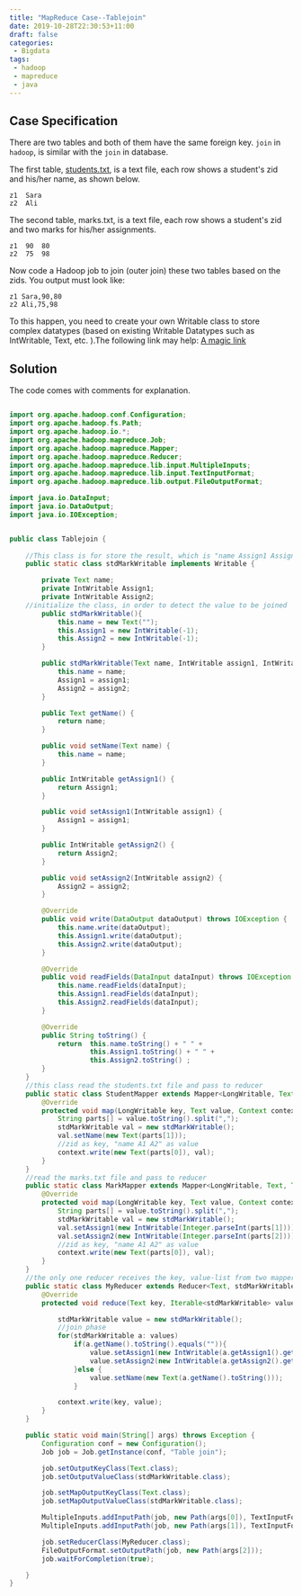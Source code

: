 ```yaml
---
title: "MapReduce Case--Tablejoin"
date: 2019-10-28T22:30:53+11:00
draft: false
categories:
 - Bigdata
tags:
 - hadoop
 - mapreduce
 - java
---
```


## Case Specification

There are two tables and both of them have the same foreign key. `join` in `hadoop`, is similar with the `join` in database. 

The first table, [students.txt]( https://github.com/Ghw2066/BigdataLearning/blob/master/lab/lab2/students.txt ), is a text file, each row shows a student's zid and his/her name, as shown below.

```
z1	Sara
z2	Ali
```

The second table, marks.txt, is a text file, each row shows a student's zid and two marks for his/her  assignments.

```
z1	90	80
z2	75	98
```

 Now code a Hadoop job to join (outer join) these two tables based on the zids. You output must look like: 

```
z1 Sara,90,80
z2 Ali,75,98
```

 To this happen, you need to create your own Writable class to store complex datatypes (based on existing Writable Datatypes such as IntWritable, Text, etc. ).The following link may help: [A magic link]( https://hadoop.apache.org/docs/r3.0.1/api/org/apache/hadoop/io/Writable.html)

## Solution

The code comes with comments for explanation.

```java

import org.apache.hadoop.conf.Configuration;
import org.apache.hadoop.fs.Path;
import org.apache.hadoop.io.*;
import org.apache.hadoop.mapreduce.Job;
import org.apache.hadoop.mapreduce.Mapper;
import org.apache.hadoop.mapreduce.Reducer;
import org.apache.hadoop.mapreduce.lib.input.MultipleInputs;
import org.apache.hadoop.mapreduce.lib.input.TextInputFormat;
import org.apache.hadoop.mapreduce.lib.output.FileOutputFormat;

import java.io.DataInput;
import java.io.DataOutput;
import java.io.IOException;


public class Tablejoin {
    
    //This class is for store the result, which is "name Assign1 Assign2"
    public static class stdMarkWritable implements Writable {

        private Text name;
        private IntWritable Assign1;
        private IntWritable Assign2;
    //initialize the class, in order to detect the value to be joined
        public stdMarkWritable(){
            this.name = new Text("");
            this.Assign1 = new IntWritable(-1);
            this.Assign2 = new IntWritable(-1);
        }

        public stdMarkWritable(Text name, IntWritable assign1, IntWritable assign2) {
            this.name = name;
            Assign1 = assign1;
            Assign2 = assign2;
        }

        public Text getName() {
            return name;
        }

        public void setName(Text name) {
            this.name = name;
        }

        public IntWritable getAssign1() {
            return Assign1;
        }

        public void setAssign1(IntWritable assign1) {
            Assign1 = assign1;
        }

        public IntWritable getAssign2() {
            return Assign2;
        }

        public void setAssign2(IntWritable assign2) {
            Assign2 = assign2;
        }

        @Override
        public void write(DataOutput dataOutput) throws IOException {
            this.name.write(dataOutput);
            this.Assign1.write(dataOutput);
            this.Assign2.write(dataOutput);
        }

        @Override
        public void readFields(DataInput dataInput) throws IOException {
            this.name.readFields(dataInput);
            this.Assign1.readFields(dataInput);
            this.Assign2.readFields(dataInput);
        }

        @Override
        public String toString() {
            return  this.name.toString() + " " +
                    this.Assign1.toString() + " " +
                    this.Assign2.toString() ;
        }
    }
    //this class read the students.txt file and pass to reducer
    public static class StudentMapper extends Mapper<LongWritable, Text, Text, stdMarkWritable> {
        @Override
        protected void map(LongWritable key, Text value, Context context) throws IOException, InterruptedException {
            String parts[] = value.toString().split(",");
            stdMarkWritable val = new stdMarkWritable();
            val.setName(new Text(parts[1]));
            //zid as key, "name A1 A2" as value
            context.write(new Text(parts[0]), val);
        }
    }
    //read the marks.txt file and pass to reducer
    public static class MarkMapper extends Mapper<LongWritable, Text, Text, stdMarkWritable>{
        @Override
        protected void map(LongWritable key, Text value, Context context) throws IOException, InterruptedException {
            String parts[] = value.toString().split(",");
            stdMarkWritable val = new stdMarkWritable();
            val.setAssign1(new IntWritable(Integer.parseInt(parts[1])));
            val.setAssign2(new IntWritable(Integer.parseInt(parts[2])));
            //zid as key, "name A1 A2" as value
            context.write(new Text(parts[0]), val);
        }
    }
    //the only one reducer receives the key, value-list from two mapper
    public static class MyReducer extends Reducer<Text, stdMarkWritable, Text, stdMarkWritable>{
        @Override
        protected void reduce(Text key, Iterable<stdMarkWritable> values, Context context) throws IOException, InterruptedException {

            stdMarkWritable value = new stdMarkWritable();
            //join phase
            for(stdMarkWritable a: values)
                if(a.getName().toString().equals("")){
                    value.setAssign1(new IntWritable(a.getAssign1().get()));
                    value.setAssign2(new IntWritable(a.getAssign2().get()));
                }else {
                    value.setName(new Text(a.getName().toString()));
                }

            context.write(key, value);
        }
    }

    public static void main(String[] args) throws Exception {
        Configuration conf = new Configuration();
        Job job = Job.getInstance(conf, "Table join");

        job.setOutputKeyClass(Text.class);
        job.setOutputValueClass(stdMarkWritable.class);

        job.setMapOutputKeyClass(Text.class);
        job.setMapOutputValueClass(stdMarkWritable.class);

        MultipleInputs.addInputPath(job, new Path(args[0]), TextInputFormat.class, StudentMapper.class);
        MultipleInputs.addInputPath(job, new Path(args[1]), TextInputFormat.class, MarkMapper.class);

        job.setReducerClass(MyReducer.class);
        FileOutputFormat.setOutputPath(job, new Path(args[2]));
        job.waitForCompletion(true);

    }
}

```









 